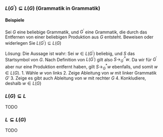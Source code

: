 

### $L\left(G^{\prime}\right) \subseteq L(G)$ (Grammatik in Grammatik)
#### Beispiele
Sei $G$ eine beliebige Grammatik, und $G^{\prime}$ eine Grammatik, die durch das Entfernen von einer beliebigen Produktion aus $G$ entsteht. Beweisen oder widerlegen Sie $L\left(G^{\prime}\right) \subseteq L(G)$

Lösung:
	Die Aussage ist wahr: Sei $w \in L\left(G^{\prime}\right)$ beliebig, und $S$ das Startsymbol von $G$. Nach Definition von $L\left(G^{\prime}\right)$ gilt also $S \rightarrow_{G^{\prime}}^* w$. Da wir für $G^{\prime}$ aber nur eine Produktion entfernt haben, gilt $S \rightarrow_G^* w$ ebenfalls, und somit $w \in L(G)$.
	1. Wähle $w$ von links
	2. Zeige Ableitung von $w$ mit linker Grammatik $G'$
	3. Zeige es gibt auch Ableitung von $w$ mit rechter $G$
	4. Konkludiere, deshalb $w \in L(G)$



### $L(G) \subseteq L$
TODO

### $L \subseteq L(G)$
TODO



